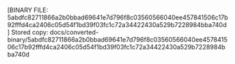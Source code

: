 [BINARY FILE: 5abdfc82711866a2b0bbad69641e7d796f8c03560566040ee457841506c17b92fffd4ca2406c05d54f1bd39f03fc1c72a34422430a529b7228984bba740d]
Stored copy: docs/converted-binary/5abdfc82711866a2b0bbad69641e7d796f8c03560566040ee457841506c17b92fffd4ca2406c05d54f1bd39f03fc1c72a34422430a529b7228984bba740d
